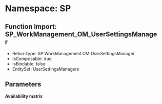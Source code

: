 # Namespace: SP

## Function Import: SP_WorkManagement_OM_UserSettingsManager

- ReturnType: SP.WorkManagement.OM.UserSettingsManager
- IsComposable: true
- IsBindable: false
- EntitySet: UserSettingsManagers

## Parameters

**Availability matrix**

